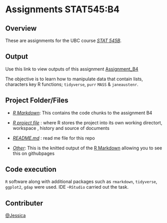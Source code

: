 # Assignments STAT545:B4

## Overview
These are assignments for the UBC course *[STAT 545B](https://stat545.stat.ubc.ca/assignments/assignment-b4/)*. 

## Output
Use this link to view outputs of this assignment 
[Assignment_B4](https://jenmukiri.github.io/Ass_b4_stat545b/)

The objective is to learn how to manipulate data that contain lists, characters  key R functions; `tidyverse`, `purr` `MASS` & `janeaustenr`. 

## Project Folder/Files
* *[R Markdown](/index.Rmd)*: This contains the code chunks to the assignment B4

* *[R project file](/Ass_b4_stat545b.Rproj)* : where R stores the project into its own working directort, workspace , history and source of documents

* *[README.md](/README.md)* : read me file for this repo

* *[Other](/site_libs)*: This is the knitted output of the [R Markdown](/index.Rmd) allowing you to see this on githubpages 

## Code execution
 `R` software along with additional packages such as `rmarkdown`, `tidyverse`, `ggplot2`, `gdap` were used. 
 IDE -`RStudio` carried out the task.

## Contributer
[@Jessica](https://github.com/JENMukiri)